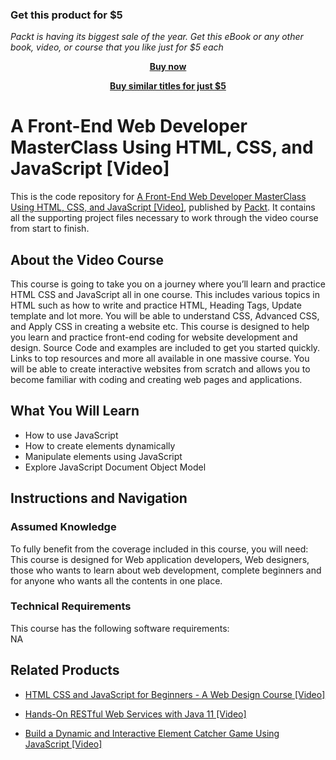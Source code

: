 
### Get this product for $5

<i>Packt is having its biggest sale of the year. Get this eBook or any other book, video, or course that you like just for $5 each</i>


<b><p align='center'>[Buy now](https://packt.link/9781789803358)</p></b>


<b><p align='center'>[Buy similar titles for just $5](https://subscription.packtpub.com/search)</p></b>


# A Front-End Web Developer MasterClass Using HTML, CSS, and JavaScript [Video]
This is the code repository for [A Front-End Web Developer MasterClass Using HTML, CSS, and JavaScript [Video]](https://www.packtpub.com/application-development/build-dynamic-and-interactive-element-catcher-game-using-javascript-video?utm_source=github&utm_medium=repository&utm_campaign=9781838822927), published by [Packt](https://www.packtpub.com/?utm_source=github). It contains all the supporting project files necessary to work through the video course from start to finish.
## About the Video Course
This course is going to take you on a journey where you’ll learn and practice HTML CSS and JavaScript all in one course. This includes various topics in HTML such as how to write and practice HTML, Heading Tags, Update template and lot more. You will be able to understand CSS, Advanced CSS, and Apply CSS in creating a website etc. This course is designed to help you learn and practice front-end coding for website development and design. Source Code and examples are included to get you started quickly. Links to top resources and more all available in one massive course. You will be able to create interactive websites from scratch and allows you to become familiar with coding and creating web pages and applications.

<H2>What You Will Learn</H2>
<DIV class=book-info-will-learn-text>
<UL>
<LI><SPAN id=what_you_will_learn_c class=sugar_field>How to use JavaScript<BR></SPAN>
<LI><SPAN id=what_you_will_learn_c class=sugar_field>How to create elements dynamically<BR></SPAN>
<LI><SPAN id=what_you_will_learn_c class=sugar_field>Manipulate elements using JavaScript<BR></SPAN>
<LI><SPAN id=what_you_will_learn_c class=sugar_field>Explore JavaScript Document Object Model</SPAN> </LI></UL></DIV>

## Instructions and Navigation
### Assumed Knowledge
To fully benefit from the coverage included in this course, you will need:<br/>
This course is designed for Web application developers, Web designers, those who wants to learn about web development, complete beginners and for anyone who wants all the contents in one place.
### Technical Requirements
This course has the following software requirements:<br/>
NA

## Related Products
* [HTML CSS and JavaScript for Beginners - A Web Design Course [Video]](https://www.packtpub.com/application-development/build-dynamic-and-interactive-element-catcher-game-using-javascript-video?utm_source=github&utm_medium=repository&utm_campaign=9781838822927)

* [Hands-On RESTful Web Services with Java 11 [Video]](https://www.packtpub.com/application-development/build-dynamic-and-interactive-element-catcher-game-using-javascript-video?utm_source=github&utm_medium=repository&utm_campaign=9781838822927)

* [Build a Dynamic and Interactive Element Catcher Game Using JavaScript [Video]](https://www.packtpub.com/application-development/build-dynamic-and-interactive-element-catcher-game-using-javascript-video?utm_source=github&utm_medium=repository&utm_campaign=9781838822927)


